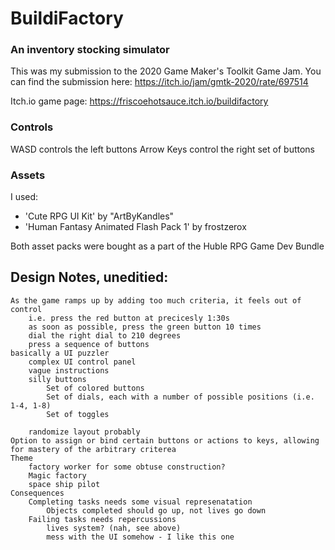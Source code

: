 # BuildiFactory
### An inventory stocking simulator

This was my submission to the 2020 Game Maker's Toolkit Game Jam. You can find the submission here: https://itch.io/jam/gmtk-2020/rate/697514

Itch.io game page: 
https://friscoehotsauce.itch.io/buildifactory

### Controls

WASD controls the left buttons
Arrow Keys control the right set of buttons

### Assets

I used:
  - 'Cute RPG UI Kit' by "ArtByKandles"
  - 'Human Fantasy Animated Flash Pack 1' by frostzerox

Both asset packs were bought as a part of the Huble RPG Game Dev Bundle

## Design Notes, uneditied:

	As the game ramps up by adding too much criteria, it feels out of control
		i.e. press the red button at precicesly 1:30s
		as soon as possible, press the green button 10 times
		dial the right dial to 210 degrees
		press a sequence of buttons
	basically a UI puzzler
		complex UI control panel
		vague instructions
		silly buttons
			Set of colored buttons
			Set of dials, each with a number of possible positions (i.e. 1-4, 1-8)
			Set of toggles

		randomize layout probably
	Option to assign or bind certain buttons or actions to keys, allowing for mastery of the arbitrary criterea
	Theme
		factory worker for some obtuse construction?
		Magic factory
		space ship pilot
	Consequences
		Completing tasks needs some visual represenatation
			Objects completed should go up, not lives go down
		Failing tasks needs repercussions
			lives system? (nah, see above)
			mess with the UI somehow - I like this one
